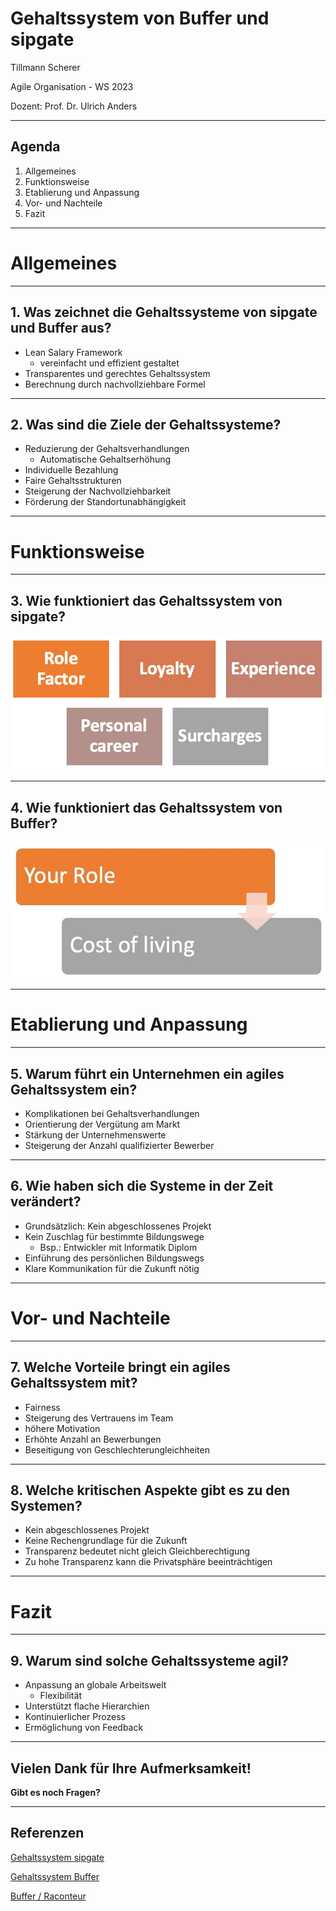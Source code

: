 # **Gehaltssystem von Buffer und sipgate**

Tillmann Scherer

Agile Organisation - WS 2023

Dozent: Prof. Dr. Ulrich Anders

---

## Agenda

1. Allgemeines
1. Funktionsweise
1. Etablierung und Anpassung
1. Vor- und Nachteile
1. Fazit

---

# Allgemeines

---

## 1. Was zeichnet die Gehaltssysteme von sipgate und Buffer aus?

- Lean Salary Framework
  - vereinfacht und effizient gestaltet
- Transparentes und gerechtes Gehaltssystem
- Berechnung durch nachvollziehbare Formel

---

## 2. Was sind die Ziele der Gehaltssysteme?

- Reduzierung der Gehaltsverhandlungen
  - Automatische Gehaltserhöhung
- Individuelle Bezahlung
- Faire Gehaltsstrukturen
- Steigerung der Nachvollziehbarkeit
- Förderung der Standortunabhängigkeit

---

# Funktionsweise

---

## 3. Wie funktioniert das Gehaltssystem von sipgate?

![Alt text](<AO Bild1.png>)

---

## 4. Wie funktioniert das Gehaltssystem von Buffer?

![Alt text](<AO Bild2.jpg>)

---

# Etablierung und Anpassung

---

## 5. Warum führt ein Unternehmen ein agiles Gehaltssystem ein?

- Komplikationen bei Gehaltsverhandlungen
- Orientierung der Vergütung am Markt
- Stärkung der Unternehmenswerte
- Steigerung der Anzahl qualifizierter Bewerber

---

## 6. Wie haben sich die Systeme in der Zeit verändert?

- Grundsätzlich: Kein abgeschlossenes Projekt
- Kein Zuschlag für bestimmte Bildungswege
  - Bsp.: Entwickler mit Informatik Diplom
- Einführung des persönlichen Bildungswegs
- Klare Kommunikation für die Zukunft nötig

---

# Vor- und Nachteile

---

## 7. Welche Vorteile bringt ein agiles Gehaltssystem mit?

- Fairness
- Steigerung des Vertrauens im Team
- höhere Motivation
- Erhöhte Anzahl an Bewerbungen
- Beseitigung von Geschlechterungleichheiten

---

## 8. Welche kritischen Aspekte gibt es zu den Systemen?

- Kein abgeschlossenes Projekt
- Keine Rechengrundlage für die Zukunft
- Transparenz bedeutet nicht gleich Gleichberechtigung
- Zu hohe Transparenz kann die Privatsphäre beeinträchtigen

---

# Fazit

---

## 9. Warum sind solche Gehaltssysteme agil?

- Anpassung an globale Arbeitswelt
  - Flexibilität
- Unterstützt flache Hierarchien
- Kontinuierlicher Prozess
- Ermöglichung von Feedback

---

## Vielen Dank für Ihre Aufmerksamkeit!

**Gibt es noch Fragen?**

---

## Referenzen

[Gehaltssystem sipgate](https://sipgate.medium.com/so-zahlen-wir-6251ec42205a)

[Gehaltssystem Buffer](https://buffer.com/resources/compensation-philosophy/)

[Buffer / Raconteur ](https://www.raconteur.net/talent-culture/buffer-transparent-salary-pay)
